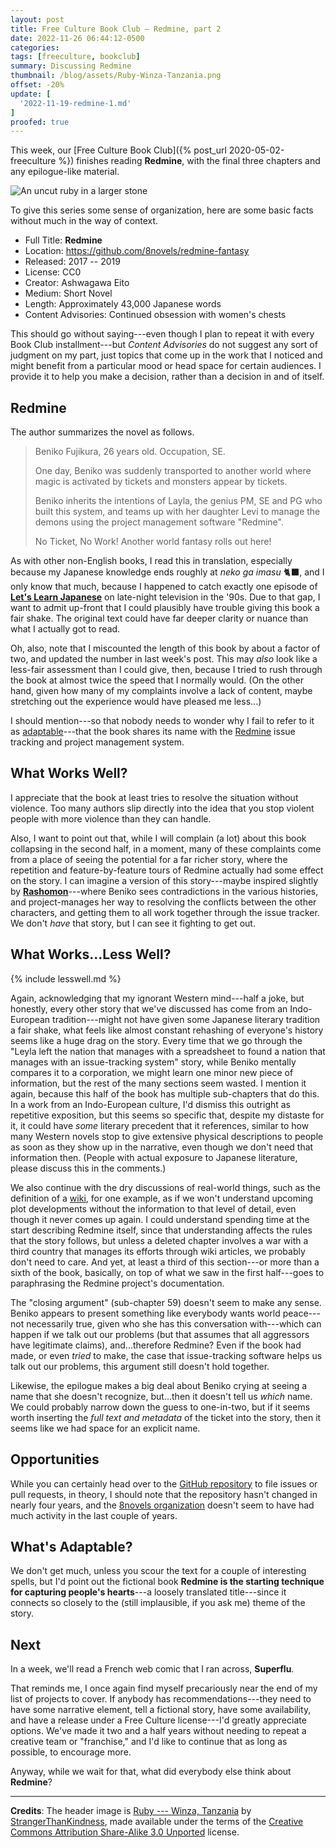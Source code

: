 ```yaml
---
layout: post
title: Free Culture Book Club — Redmine, part 2
date: 2022-11-26 06:44:12-0500
categories:
tags: [freeculture, bookclub]
summary: Discussing Redmine
thumbnail: /blog/assets/Ruby-Winza-Tanzania.png
offset: -20%
update: [
  '2022-11-19-redmine-1.md'
]
proofed: true
---
```


This week, our [Free Culture Book Club]({% post_url 2020-05-02-freeculture %}) finishes reading **Redmine**, with the final three chapters and any epilogue-like material.

![An uncut ruby in a larger stone](/blog/assets/Ruby-Winza-Tanzania.png "I got a rock...")

To give this series some sense of organization, here are some basic facts without much in the way of context.

 * Full Title:  **Redmine**
 * Location:  <https://github.com/8novels/redmine-fantasy>
 * Released:  2017 -- 2019
 * License:  CC0
 * Creator:  Ashwagawa Eito
 * Medium:  Short Novel
 * Length:  Approximately 43,000 Japanese words
 * Content Advisories:  Continued obsession with women's chests

This should go without saying---even though I plan to repeat it with every Book Club installment---but *Content Advisories* do not suggest any sort of judgment on my part, just topics that come up in the work that I noticed and might benefit from a particular mood or head space for certain audiences.  I provide it to help you make a decision, rather than a decision in and of itself.

## Redmine

The author summarizes the novel as follows.

 > Beniko Fujikura, 26 years old. Occupation, SE.
 >
 > One day, Beniko was suddenly transported to another world where magic is activated by tickets and monsters appear by tickets.
 >
 > Beniko inherits the intentions of Layla, the genius PM, SE and PG who built this system, and teams up with her daughter Levi to manage the demons using the project management software "Redmine".
 >
 > No Ticket, No Work! Another world fantasy rolls out here!

As with other non-English books, I read this in translation, especially because my Japanese knowledge ends roughly at *neko ga imasu* 🐈‍⬛, and I only know that much, because I happened to catch exactly one episode of [**Let's Learn Japanese**](https://en.wikipedia.org/wiki/Let%27s_Learn_Japanese) on late-night television in the '90s.  Due to that gap, I want to admit up-front that I could plausibly have trouble giving this book a fair shake.  The original text could have far deeper clarity or nuance than what I actually got to read.

Oh, also, note that I miscounted the length of this book by about a factor of two, and updated the number in last week's post.  This may *also* look like a less-fair assessment than I could give, then, because I tried to rush through the book at almost twice the speed that I normally would.  (On the other hand, given how many of my complaints involve a lack of content, maybe stretching out the experience would have pleased me less...)

I should mention---so that nobody needs to wonder why I fail to refer to it as [adaptable](#whats-adaptable)---that the book shares its name with the [Redmine](https://en.wikipedia.org/wiki/Redmine) issue tracking and project management system.

## What Works Well?

I appreciate that the book at least tries to resolve the situation without violence.  Too many authors slip directly into the idea that you stop violent people with more violence than they can handle.

Also, I want to point out that, while I will complain (a lot) about this book collapsing in the second half, in a moment, many of these complaints come from a place of seeing the potential for a far richer story, where the repetition and feature-by-feature tours of Redmine actually had some effect on the story.  I can imagine a version of this story---maybe inspired slightly by [**Rashomon**](https://en.wikipedia.org/wiki/Rashomon)---where Beniko sees contradictions in the various histories, and project-manages her way to resolving the conflicts between the other characters, and getting them to all work together through the issue tracker.  We don't *have* that story, but I can see it fighting to get out.

## What Works...Less Well?

{% include lesswell.md %}

Again, acknowledging that my ignorant Western mind---half a joke, but honestly, every other story that we've discussed has come from an Indo-European tradition---might not have given some Japanese literary tradition a fair shake, what feels like almost constant rehashing of everyone's history seems like a huge drag on the story.  Every time that we go through the "Leyla left the nation that manages with a spreadsheet to found a nation that manages with an issue-tracking system" story, while Beniko mentally compares it to a corporation, we might learn one minor new piece of information, but the rest of the many sections seem wasted.  I mention it again, because this half of the book has multiple sub-chapters that do this.  In a work from an Indo-European culture, I'd dismiss this outright as repetitive exposition, but this seems so specific that, despite my distaste for it, it could have *some* literary precedent that it references, similar to how many Western novels stop to give extensive physical descriptions to people as soon as they show up in the narrative, even though we don't need that information then.  (People with actual exposure to Japanese literature, please discuss this in the comments.)

We also continue with the dry discussions of real-world things, such as the definition of a [wiki](https://en.wikipedia.org/wiki/Wiki), for one example, as if we won't understand upcoming plot developments without the information to that level of detail, even though it never comes up again.  I could understand spending time at the start describing Redmine itself, since that understanding affects the rules that the story follows, but unless a deleted chapter involves a war with a third country that manages its efforts through wiki articles, we probably don't need to care.  And yet, at least a third of this section---or more than a sixth of the book, basically, on top of what we saw in the first half---goes to paraphrasing the Redmine project's documentation.

The "closing argument" (sub-chapter 59) doesn't seem to make any sense.  Beniko appears to present something like everybody wants world peace---not necessarily true, given who she has this conversation with---which can happen if we talk out our problems (but that assumes that all aggressors have legitimate claims), and...therefore Redmine?  Even if the book had made, or even *tried* to make, the case that issue-tracking software helps us talk out our problems, this argument still doesn't hold together.

Likewise, the epilogue makes a big deal about Beniko crying at seeing a name that she doesn't recognize, but...then it doesn't tell us *which* name.  We could probably narrow down the guess to one-in-two, but if it seems worth inserting the *full text and metadata* of the ticket into the story, then it seems like we had space for an explicit name.

## Opportunities

While you can certainly head over to the [GitHub <i class='fab fa-github'></i> repository](https://github.com/8novels/redmine-fantasy/) to file issues or pull requests, in theory, I should note that the repository hasn't changed in nearly four years, and the [8novels organization](https://github.com/8novels) doesn't seem to have had much activity in the last couple of years.

## What's Adaptable?

We don't get much, unless you scour the text for a couple of interesting spells, but I'd point out the fictional book **Redmine is the starting technique for capturing people's hearts**---a loosely translated title---since it connects so closely to the (still implausible, if you ask me) theme of the story.

## Next

In a week, we'll read a French web comic that I ran across, **Superflu**.

That reminds me, I once again find myself precariously near the end of my list of projects to cover.  If anybody has recommendations---they need to have some narrative element, tell a fictional story, have some availability, and have a release under a Free Culture license---I'd greatly appreciate options.  We've made it two and a half years without needing to repeat a creative team or "franchise," and I'd like to continue that as long as possible, to encourage more.

Anyway, while we wait for that, what did everybody else think about **Redmine**?

* * *

**Credits**:  The header image is [Ruby --- Winza, Tanzania](https://commons.wikimedia.org/wiki/File:Ruby_-_Winza,_Tanzania.jpg) by [StrangerThanKindness](https://commons.wikimedia.org/w/index.php?title=User:StrangerThanKindness), made available under the terms of the [Creative Commons Attribution Share-Alike 3.0 Unported](https://creativecommons.org/licenses/by-sa/3.0/deed.en) license.
